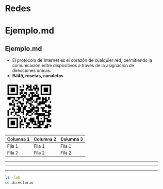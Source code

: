 # Redes
# Ejemplo.md
## Ejemplo.md
- El protocolo de Internet es el corazón de cualquier red, permitiendo la comunicación entre dispositivos a través de la asignación de direcciones únicas.
- **RJ45, rosetas, canaletas**

![Alt text](qr-proyecto.jpg "QR")



| Columna 1 | Columna 2 | Columna 3 |
| --------- | --------- | --------- |
| Fila 1    | Fila 1    | Fila 1    |
| Fila 2    | Fila 2    | Fila 2    |

---
---
---
```bash
ls -lah
cd directorio
```
